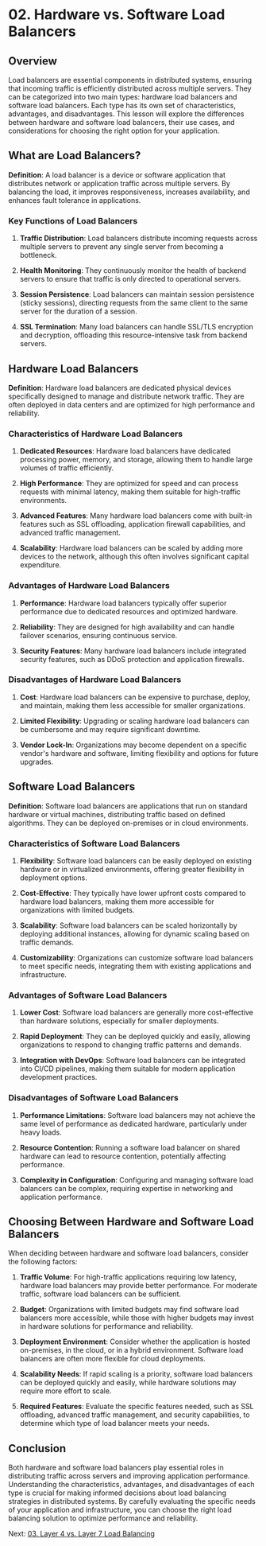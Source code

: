 # 02. Hardware vs. Software Load Balancers

## Overview

Load balancers are essential components in distributed systems, ensuring that incoming traffic is efficiently distributed across multiple servers. They can be categorized into two main types: hardware load balancers and software load balancers. Each type has its own set of characteristics, advantages, and disadvantages. This lesson will explore the differences between hardware and software load balancers, their use cases, and considerations for choosing the right option for your application.

## What are Load Balancers?

**Definition**: A load balancer is a device or software application that distributes network or application traffic across multiple servers. By balancing the load, it improves responsiveness, increases availability, and enhances fault tolerance in applications.

### Key Functions of Load Balancers

1. **Traffic Distribution**: Load balancers distribute incoming requests across multiple servers to prevent any single server from becoming a bottleneck.

2. **Health Monitoring**: They continuously monitor the health of backend servers to ensure that traffic is only directed to operational servers.

3. **Session Persistence**: Load balancers can maintain session persistence (sticky sessions), directing requests from the same client to the same server for the duration of a session.

4. **SSL Termination**: Many load balancers can handle SSL/TLS encryption and decryption, offloading this resource-intensive task from backend servers.

## Hardware Load Balancers

**Definition**: Hardware load balancers are dedicated physical devices specifically designed to manage and distribute network traffic. They are often deployed in data centers and are optimized for high performance and reliability.

### Characteristics of Hardware Load Balancers

1. **Dedicated Resources**: Hardware load balancers have dedicated processing power, memory, and storage, allowing them to handle large volumes of traffic efficiently.

2. **High Performance**: They are optimized for speed and can process requests with minimal latency, making them suitable for high-traffic environments.

3. **Advanced Features**: Many hardware load balancers come with built-in features such as SSL offloading, application firewall capabilities, and advanced traffic management.

4. **Scalability**: Hardware load balancers can be scaled by adding more devices to the network, although this often involves significant capital expenditure.

### Advantages of Hardware Load Balancers

1. **Performance**: Hardware load balancers typically offer superior performance due to dedicated resources and optimized hardware.

2. **Reliability**: They are designed for high availability and can handle failover scenarios, ensuring continuous service.

3. **Security Features**: Many hardware load balancers include integrated security features, such as DDoS protection and application firewalls.

### Disadvantages of Hardware Load Balancers

1. **Cost**: Hardware load balancers can be expensive to purchase, deploy, and maintain, making them less accessible for smaller organizations.

2. **Limited Flexibility**: Upgrading or scaling hardware load balancers can be cumbersome and may require significant downtime.

3. **Vendor Lock-In**: Organizations may become dependent on a specific vendor's hardware and software, limiting flexibility and options for future upgrades.

## Software Load Balancers

**Definition**: Software load balancers are applications that run on standard hardware or virtual machines, distributing traffic based on defined algorithms. They can be deployed on-premises or in cloud environments.

### Characteristics of Software Load Balancers

1. **Flexibility**: Software load balancers can be easily deployed on existing hardware or in virtualized environments, offering greater flexibility in deployment options.

2. **Cost-Effective**: They typically have lower upfront costs compared to hardware load balancers, making them more accessible for organizations with limited budgets.

3. **Scalability**: Software load balancers can be scaled horizontally by deploying additional instances, allowing for dynamic scaling based on traffic demands.

4. **Customizability**: Organizations can customize software load balancers to meet specific needs, integrating them with existing applications and infrastructure.

### Advantages of Software Load Balancers

1. **Lower Cost**: Software load balancers are generally more cost-effective than hardware solutions, especially for smaller deployments.

2. **Rapid Deployment**: They can be deployed quickly and easily, allowing organizations to respond to changing traffic patterns and demands.

3. **Integration with DevOps**: Software load balancers can be integrated into CI/CD pipelines, making them suitable for modern application development practices.

### Disadvantages of Software Load Balancers

1. **Performance Limitations**: Software load balancers may not achieve the same level of performance as dedicated hardware, particularly under heavy loads.

2. **Resource Contention**: Running a software load balancer on shared hardware can lead to resource contention, potentially affecting performance.

3. **Complexity in Configuration**: Configuring and managing software load balancers can be complex, requiring expertise in networking and application performance.

## Choosing Between Hardware and Software Load Balancers

When deciding between hardware and software load balancers, consider the following factors:

1. **Traffic Volume**: For high-traffic applications requiring low latency, hardware load balancers may provide better performance. For moderate traffic, software load balancers can be sufficient.

2. **Budget**: Organizations with limited budgets may find software load balancers more accessible, while those with higher budgets may invest in hardware solutions for performance and reliability.

3. **Deployment Environment**: Consider whether the application is hosted on-premises, in the cloud, or in a hybrid environment. Software load balancers are often more flexible for cloud deployments.

4. **Scalability Needs**: If rapid scaling is a priority, software load balancers can be deployed quickly and easily, while hardware solutions may require more effort to scale.

5. **Required Features**: Evaluate the specific features needed, such as SSL offloading, advanced traffic management, and security capabilities, to determine which type of load balancer meets your needs.

## Conclusion

Both hardware and software load balancers play essential roles in distributing traffic across servers and improving application performance. Understanding the characteristics, advantages, and disadvantages of each type is crucial for making informed decisions about load balancing strategies in distributed systems. By carefully evaluating the specific needs of your application and infrastructure, you can choose the right load balancing solution to optimize performance and reliability.

Next: [03. Layer 4 vs. Layer 7 Load Balancing](./03-layer-4-vs-layer-7-load-balancing.md)
